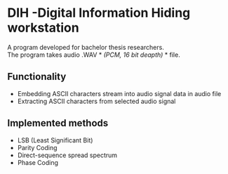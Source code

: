 # DIH -Digital Information Hiding workstation
A program developed for bachelor thesis researchers.  
The program takes audio .WAV * *(PCM, 16 bit deapth)* * file.  
## Functionality
- Embedding ASCII characters stream into audio signal data in audio file  
- Extracting ASCII characters from selected audio signal  
## Implemented methods
- LSB (Least Significant Bit)
- Parity Coding
- Direct-sequence spread spectrum
- Phase Coding